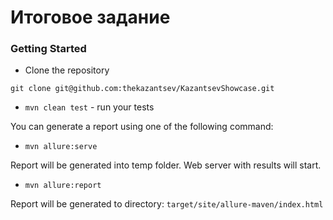 # Итоговое задание

### Getting Started

* Clone the repository
```
git clone git@github.com:thekazantsev/KazantsevShowcase.git
```

* `mvn clean test` - run your tests

You can generate a report using one of the following command:

* `mvn allure:serve`

Report will be generated into temp folder. Web server with results will start.

* `mvn allure:report`

Report will be generated tо directory: `target/site/allure-maven/index.html`

